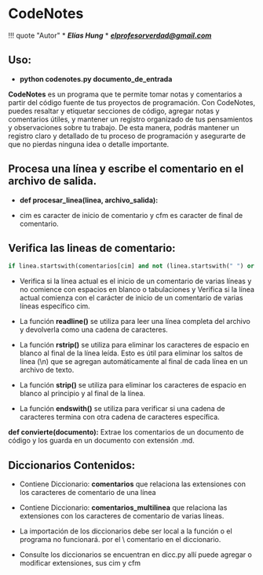# **CodeNotes**

!!! quote "Autor"
    * ***Elías Hung***
    * ***elprofesorverdad@gmail.com***

## Uso:

* **python codenotes.py documento_de_entrada**

**CodeNotes** es un programa que te permite tomar notas y comentarios a partir del código fuente de tus proyectos de programación. Con CodeNotes, puedes resaltar y etiquetar secciones de código, agregar notas y comentarios útiles, y mantener un registro organizado de tus pensamientos y observaciones sobre tu trabajo. De esta manera, podrás mantener un registro claro y detallado de tu proceso de programación y asegurarte de que no pierdas ninguna idea o detalle importante.

## Procesa una línea y escribe el comentario en el archivo de salida.

* **def procesar_linea(linea, archivo_salida):**

* cim es caracter de inicio de comentario y cfm es caracter de final de comentario.

## Verifica las lineas de comentario:

```python
if linea.startswith(comentarios[cim] and not (linea.startswith(" ") or linea.startswith("\t"))):
```

* Verifica si la línea actual es el inicio de un comentario de varias líneas y no comience con espacios en blanco o tabulaciones y Verifica si la línea actual comienza con el carácter de inicio de un comentario de varias líneas específico cim.

* La función **readline()** se utiliza para leer una línea completa del archivo y devolverla como una cadena de caracteres.

* La función **rstrip()** se utiliza para eliminar los caracteres de espacio en blanco al final de la línea leída. Esto es útil para eliminar los saltos de línea (\n) que se agregan automáticamente al final de cada línea en un archivo de texto.

* La función **strip()** se utiliza para eliminar los caracteres de espacio en blanco al principio y al final de la línea.

* La función **endswith()** se utiliza para verificar si una cadena de caracteres termina con otra cadena de caracteres específica.

**def convierte(documento):**
Extrae los comentarios de un documento de código y los guarda en un documento con extensión .md.

## Diccionarios Contenidos:

* Contiene Diccionario: **comentarios** que relaciona las extensiones con los caracteres de comentario de una línea

* Contiene Diccionario: **comentarios_multilinea** que relaciona las extensiones con los caracteres de comentario de varias líneas.

* La importación de los diccionarios debe ser local a la función o el programa no funcionará. por el \ comentario en el diccionario.

* Consulte los diccionarios se encuentran en dicc.py allí puede agregar o modificar extensiones, sus cim y cfm
